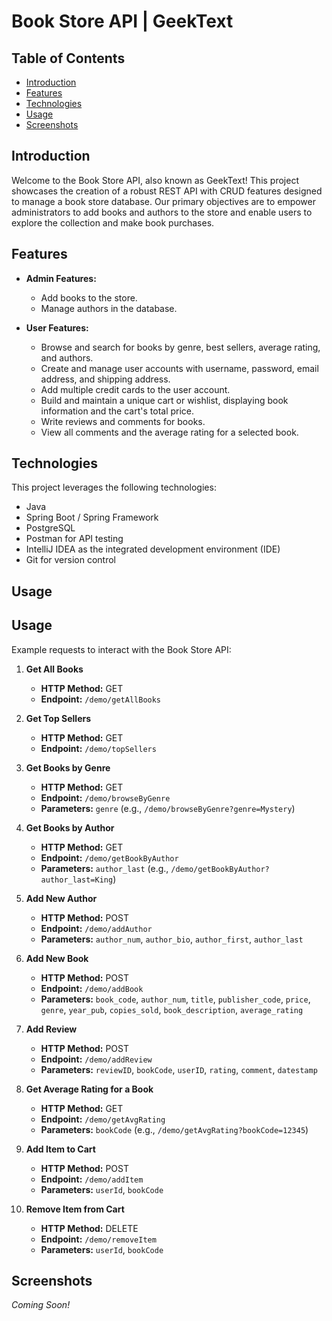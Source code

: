 # Book Store API | GeekText

## Table of Contents
- [Introduction](#introduction)
- [Features](#features)
- [Technologies](#technologies)
- [Usage](#usage)
- [Screenshots](#screenshots)

## Introduction
Welcome to the Book Store API, also known as GeekText! This project showcases the creation of a robust REST API with CRUD features designed to manage a book store database. Our primary objectives are to empower administrators to add books and authors to the store and enable users to explore the collection and make book purchases.

## Features
- **Admin Features:**
  - Add books to the store.
  - Manage authors in the database.
  
- **User Features:**
  - Browse and search for books by genre, best sellers, average rating, and authors.
  - Create and manage user accounts with username, password, email address, and shipping address.
  - Add multiple credit cards to the user account.
  - Build and maintain a unique cart or wishlist, displaying book information and the cart's total price.
  - Write reviews and comments for books.
  - View all comments and the average rating for a selected book.

## Technologies
This project leverages the following technologies:
- Java
- Spring Boot / Spring Framework
- PostgreSQL
- Postman for API testing
- IntelliJ IDEA as the integrated development environment (IDE)
- Git for version control

## Usage

## Usage

Example requests to interact with the Book Store API:

1. **Get All Books**
   - **HTTP Method:** GET
   - **Endpoint:** `/demo/getAllBooks`

2. **Get Top Sellers**
   - **HTTP Method:** GET
   - **Endpoint:** `/demo/topSellers`

3. **Get Books by Genre**
   - **HTTP Method:** GET
   - **Endpoint:** `/demo/browseByGenre`
   - **Parameters:** `genre` (e.g., `/demo/browseByGenre?genre=Mystery`)

4. **Get Books by Author**
   - **HTTP Method:** GET
   - **Endpoint:** `/demo/getBookByAuthor`
   - **Parameters:** `author_last` (e.g., `/demo/getBookByAuthor?author_last=King`)

5. **Add New Author**
   - **HTTP Method:** POST
   - **Endpoint:** `/demo/addAuthor`
   - **Parameters:** `author_num`, `author_bio`, `author_first`, `author_last`

6. **Add New Book**
   - **HTTP Method:** POST
   - **Endpoint:** `/demo/addBook`
   - **Parameters:** `book_code`, `author_num`, `title`, `publisher_code`, `price`, `genre`, `year_pub`, `copies_sold`, `book_description`, `average_rating`

7. **Add Review**
   - **HTTP Method:** POST
   - **Endpoint:** `/demo/addReview`
   - **Parameters:** `reviewID`, `bookCode`, `userID`, `rating`, `comment`, `datestamp`

8. **Get Average Rating for a Book**
   - **HTTP Method:** GET
   - **Endpoint:** `/demo/getAvgRating`
   - **Parameters:** `bookCode` (e.g., `/demo/getAvgRating?bookCode=12345`)

9. **Add Item to Cart**
   - **HTTP Method:** POST
   - **Endpoint:** `/demo/addItem`
   - **Parameters:** `userId`, `bookCode`

10. **Remove Item from Cart**
    - **HTTP Method:** DELETE
    - **Endpoint:** `/demo/removeItem`
    - **Parameters:** `userId`, `bookCode`

## Screenshots
*Coming Soon!*


